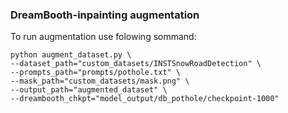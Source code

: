 ### DreamBooth-inpainting augmentation
To run augmentation use folowing sommand:
```
python augment_dataset.py \
--dataset_path="custom_datasets/INSTSnowRoadDetection" \
--prompts_path="prompts/pothole.txt" \
--mask_path="custom_datasets/mask.png" \
--output_path="augmented_dataset" \
--dreambooth_chkpt="model_output/db_pothole/checkpoint-1000" 
```
